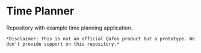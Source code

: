 # Time Planner

Repository with example time planning application.

    *Disclaimer: This is not an official Qafoo product but a prototype. We
    don't provide support on this repository.*

